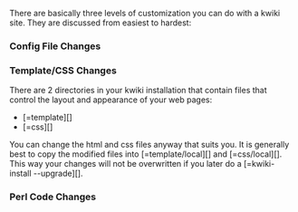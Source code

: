 There are basically three levels of customization you can do with a kwiki site. They are discussed from easiest to hardest:

### Config File Changes

### Template/CSS Changes

There are 2 directories in your kwiki installation that contain files that control the layout and appearance of your web pages:

* [=template][]
* [=css][]

You can change the html and css files anyway that suits you. It is generally best to copy the modified files into [=template/local][] and [=css/local][]. This way your changes will not be overwritten if you later do a [=kwiki-install --upgrade][].

### Perl Code Changes
